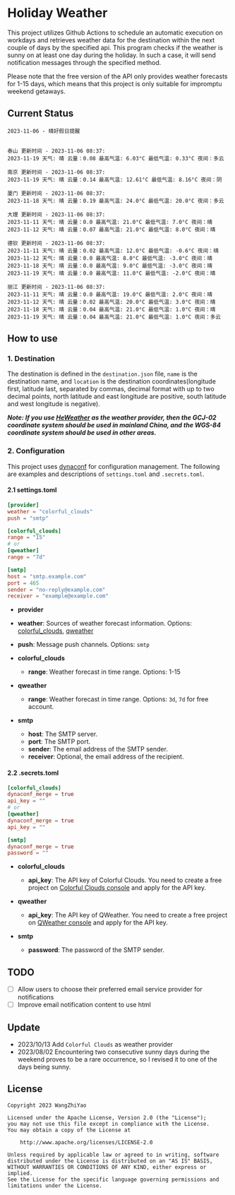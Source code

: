 # Holiday Weather

This project utilizes Github Actions to schedule an automatic execution on workdays and retrieves weather data for the destination within the next couple of days by the  specified api.
This program checks if the weather is sunny on at least one day during the holiday. In such a case, it will send notification messages through the specified method.

Please note that the free version of the API only provides weather forecasts for 1-15 days, which means that this project is only suitable for impromptu weekend getaways.

## Current Status

```
2023-11-06 - 晴好假日提醒


泰山 更新时间 - 2023-11-06 08:37:
2023-11-19 天气: 晴 云量：0.08 最高气温: 6.03°C 最低气温: 0.33°C 夜间：多云

南京 更新时间 - 2023-11-06 08:37:
2023-11-19 天气: 晴 云量：0.14 最高气温: 12.61°C 最低气温: 8.16°C 夜间：阴

厦门 更新时间 - 2023-11-06 08:37:
2023-11-18 天气: 晴 云量：0.19 最高气温: 24.0°C 最低气温: 20.0°C 夜间：多云

大理 更新时间 - 2023-11-06 08:37:
2023-11-11 天气: 晴 云量：0.0 最高气温: 21.0°C 最低气温: 7.0°C 夜间：晴
2023-11-12 天气: 晴 云量：0.07 最高气温: 21.0°C 最低气温: 8.0°C 夜间：晴

德钦 更新时间 - 2023-11-06 08:37:
2023-11-11 天气: 晴 云量：0.02 最高气温: 12.0°C 最低气温: -0.6°C 夜间：晴
2023-11-12 天气: 晴 云量：0.0 最高气温: 8.0°C 最低气温: -3.0°C 夜间：晴
2023-11-18 天气: 晴 云量：0.0 最高气温: 9.0°C 最低气温: -3.0°C 夜间：晴
2023-11-19 天气: 晴 云量：0.0 最高气温: 11.0°C 最低气温: -2.0°C 夜间：晴

丽江 更新时间 - 2023-11-06 08:37:
2023-11-11 天气: 晴 云量：0.0 最高气温: 19.0°C 最低气温: 2.0°C 夜间：晴
2023-11-12 天气: 晴 云量：0.02 最高气温: 20.0°C 最低气温: 3.0°C 夜间：晴
2023-11-18 天气: 晴 云量：0.04 最高气温: 21.0°C 最低气温: 1.0°C 夜间：晴
2023-11-19 天气: 晴 云量：0.04 最高气温: 21.0°C 最低气温: 1.0°C 夜间：多云

```

## How to use

### 1. Destination

The destination is defined in the `destination.json` file, `name` is the destination name, and `location` is the destination coordinates(longitude first, latitude last, separated by commas, decimal format with up to two decimal points, north latitude and east longitude are positive, south latitude and west longitude is negative).

***Note: If you use [HeWeather](https://dev.qweather.com/docs/) as the weather provider, then the GCJ-02 coordinate system should be used in mainland China, and the WGS-84 coordinate system should be used in other areas.***

### 2. Configuration

This project uses [dynaconf](https://github.com/dynaconf/dynaconf) for configuration management. The following are examples and descriptions of `settings.toml`  and `.secrets.toml`.

#### 2.1 settings.toml

```toml
[provider]
weather = "colorful_clouds"
push = "smtp"

[colorful_clouds]
range = "15"
# or
[qweather]
range = "7d"

[smtp]
host = "smtp.example.com"
port = 465
sender = "no-reply@example.com"
receiver = "example@example.com"
```
-  **provider**
  - **weather**: Sources of weather forecast information. Options: [colorful_clouds](https://docs.caiyunapp.com/docs/daily), [qweather](https://dev.qweather.com/docs/api/weather/weather-daily-forecast/)
  - **push**: Message push channels. Options: `smtp`

- **colorful_clouds**
  - **range**:  Weather forecast in time range. Options: 1-15

- **qweather**
  - **range**: Weather forecast in time range. Options: `3d`, `7d` for free account.

- **smtp**
  - **host**: The SMTP server.
  - **port**: The SMTP port.
  - **sender**: The email address of the SMTP sender.
  - **receiver**: Optional, the email address of the recipient.

#### 2.2 .secrets.toml

```toml
[colorful_clouds]
dynaconf_merge = true
api_key = ""
# or
[qweather]
dynaconf_merge = true
api_key = ""

[smtp]
dynaconf_merge = true
password = ""
```

- **colorful_clouds**
  - **api_key**:  The API key of Colorful Clouds. You need to create a free project on [Colorful Clouds console](https://platform.caiyunapp.com/dashboard/index) and apply for the API key.

- **qweather**
  - **api_key**: The API key of QWeather. You need to create a free project on [QWeather console](https://console.qweather.com/#/console) and apply for the API key.

- **smtp**
  - **password**: The password of the SMTP sender.


## TODO

- [ ] Allow users to choose their preferred email service provider for notifications
- [ ] Improve email notification content to use html

## Update
- 2023/10/13 Add `Colorful Clouds` as weather provider 
- 2023/08/02 Encountering two consecutive sunny days during the weekend proves to be a rare occurrence, so I revised it to one of the days being sunny.

## License

    Copyright 2023 WangZhiYao
    
    Licensed under the Apache License, Version 2.0 (the "License");
    you may not use this file except in compliance with the License.
    You may obtain a copy of the License at
    
        http://www.apache.org/licenses/LICENSE-2.0
    
    Unless required by applicable law or agreed to in writing, software
    distributed under the License is distributed on an "AS IS" BASIS,
    WITHOUT WARRANTIES OR CONDITIONS OF ANY KIND, either express or implied.
    See the License for the specific language governing permissions and
    limitations under the License.
